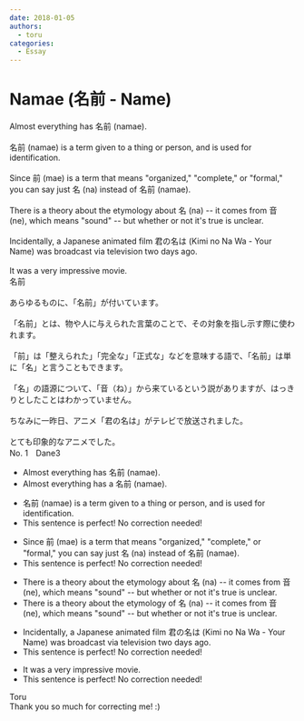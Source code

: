 ```yaml
---
date: 2018-01-05
authors:
  - toru
categories:
  - Essay
---
```


<h1 id="subject_show">Namae (名前 - Name)</h1>
<div class="date" hidden>Jan 5, 2018 17:44</div>
<div id="post"><div id="body_show_ori">
Almost everything has 名前 (namae).<br/><br/>名前 (namae) is a term given to a thing or person, and is used for identification.<br/><br/>Since 前 (mae) is a term that means "organized," "complete," or "formal," you can say just 名 (na) instead of 名前 (namae).<br/><br/>There is a theory about the etymology about 名 (na) -- it comes from 音 (ne), which means "sound" -- but whether or not it's true is unclear.<br/><br/>Incidentally, a Japanese animated film 君の名は (Kimi no Na Wa - Your Name) was broadcast via television two days ago.<br/><br/>It was a very impressive movie.
</div></div>

<!-- more -->

<div id="post_ja"><div id="body_show_mo">
名前<br/><br/>あらゆるものに、「名前」が付いています。<br/><br/>「名前」とは、物や人に与えられた言葉のことで、その対象を指し示す際に使われます。<br/><br/>「前」は「整えられた」「完全な」「正式な」などを意味する語で、「名前」は単に「名」と言うこともできます。<br/><br/>「名」の語源について、「音（ね）」から来ているという説がありますが、はっきりとしたことはわかっていません。<br/><br/>ちなみに一昨日、アニメ「君の名は」がテレビで放送されました。<br/><br/>とても印象的なアニメでした。
</div></div>
<div id="block"><div class="first_name"> No. 1　<span class="just_name">Dane3</span></div><div id="block2">
<ul class="correction_field">
<li class="incorrect">Almost everything has 名前 (namae).</li>
<li class="corrected correct">
Almost everything has <span class="f_red">a</span> 名前 (namae).
</li>
</ul>
<ul class="correction_field">
<li class="incorrect">名前 (namae) is a term given to a thing or person, and is used for identification.</li>
<li class="corrected perfect">This sentence is perfect! No correction needed!</li>
</ul>
<ul class="correction_field">
<li class="incorrect">Since 前 (mae) is a term that means "organized," "complete," or "formal," you can say just 名 (na) instead of 名前 (namae).</li>
<li class="corrected perfect">This sentence is perfect! No correction needed!</li>
</ul>
<ul class="correction_field">
<li class="incorrect">There is a theory about the etymology about 名 (na) -- it comes from 音 (ne), which means "sound" -- but whether or not it's true is unclear.</li>
<li class="corrected correct">
There is a theory about the etymology <span class="f_red">of</span> 名 (na) -- it comes from 音 (ne), which means "sound" -- but whether or not it's true is unclear.
</li>
</ul>
<ul class="correction_field">
<li class="incorrect">Incidentally, a Japanese animated film 君の名は (Kimi no Na Wa - Your Name) was broadcast via television two days ago.</li>
<li class="corrected perfect">This sentence is perfect! No correction needed!</li>
</ul>
<ul class="correction_field">
<li class="incorrect">It was a very impressive movie.</li>
<li class="corrected perfect">This sentence is perfect! No correction needed!</li>
</ul>
</div><div class="name"><span class="just_name">Toru</span><br>
Thank you so much for correcting me! :)
</div>
</div>
